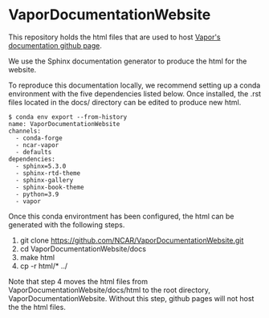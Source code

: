 # VaporDocumentationWebsite
This repository holds the html files that are used to host [Vapor's documentation github page](https://ncar.github.io/VaporDocumentationWebsite/).

We use the Sphinx documentation generator to produce the html for the website.

To reproduce this documentation locally, we recommend setting up a conda environment with the five dependencies listed below.  Once installed, the .rst files located in the docs/ directory can be edited to produce new html.

    $ conda env export --from-history
    name: VaporDocumentationWebsite
    channels:
      - conda-forge
      - ncar-vapor
      - defaults
    dependencies:
      - sphinx=5.3.0
      - sphinx-rtd-theme
      - sphinx-gallery
      - sphinx-book-theme
      - python=3.9
      - vapor

Once this conda environtment has been configured, the html can be generated with the following steps.

1) git clone https://github.com/NCAR/VaporDocumentationWebsite.git 
2) cd VaporDocumentationWebsite/docs
3) make html
4) cp -r html/* ../

Note that step 4 moves the html files from VaporDocumentationWebsite/docs/html to the root directory, VaporDocumentationWebsite.  Without this step, github pages will not host the the html files.

